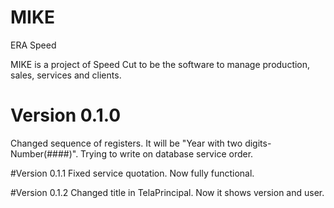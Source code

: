 # MIKE
ERA Speed

MIKE is a project of Speed Cut to be the software to manage production, sales, services and clients.

# Version 0.1.0
Changed sequence of registers. It will be "Year with two digits-Number(####)". Trying to write on database service order.

#Version 0.1.1
Fixed service quotation. Now fully functional.

#Version 0.1.2
Changed title in TelaPrincipal. Now it shows version and user.

